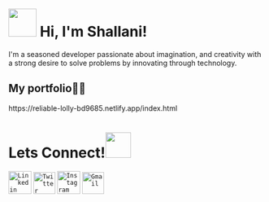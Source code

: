 <h1><img src="https://emojis.slackmojis.com/emojis/images/1623587399/44665/kirby_hi.gif?1623587399" width="55px"> Hi, I'm Shallani!</h1>
I'm a seasoned developer passionate about imagination, and creativity with a strong desire to solve problems by innovating through technology.

<h2>My portfolio👨‍💻</h2>
https://reliable-lolly-bd9685.netlify.app/index.html
<br>
<h1>Lets Connect!<img src="https://media.giphy.com/media/KcnlGHBpnKnjZIuCMv/giphy.gif" width="50px"></h1>
<code><a href="https://www.linkedin.com/in/shallanidevi/"><img width="45px" src="https://img.icons8.com/color/8x/000000/linkedin.png" title="Linkedin"/></a></code>
<code><a href="https://www.twitter.com/ShallaniD"><img width="43px" src="https://img.icons8.com/fluent/48/000000/twitter.png" title="Twitter"/></a></code>
<code><a href="https://www.instagram.com/shallanidevi"><img width="45px" src="https://img.icons8.com/fluent/48/000000/instagram-new.png" title="Instagram"/></a></code>
<code><a href="mailto:shallani2020@gmail.com"><img width="43px" src="https://img.icons8.com/fluent/48/000000/gmail.png" title="Gmail"/></a></code>

<br>

